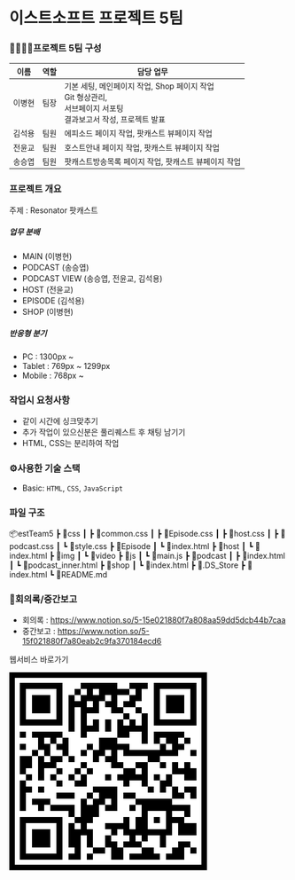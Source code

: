 # 이스트소프트 프로젝트 5팀

### :family_man_man_boy_boy:프로젝트 5팀 구성
| 이름        | 역할      | 담당 업무           |
| ----------- | --------- | ------------------ |
| 이병현  | 팀장 | 기본 세팅, 메인페이지 작업, Shop 페이지 작업<br>Git 형상관리,<br>서브페이지 서포팅<br>결과보고서 작성, 프로젝트 발표 |
| 김석용  | 팀원 | 에피소드 페이지 작업, 팟캐스트 뷰페이지 작업 |
| 전윤교  | 팀원 | 호스트안내 페이지 작업, 팟캐스트 뷰페이지 작업 |
| 송승엽  | 팀원 | 팟캐스트방송목록 페이지 작업, 팟캐스트 뷰페이지 작업 |

### 프로젝트 개요
주제 : Resonator 팟캐스트

##### 업무 분배
- MAIN (이병현)
- PODCAST (송승엽)
- PODCAST VIEW (송승엽, 전윤교, 김석용)
- HOST (전윤교)
- EPISODE (김석용)
- SHOP (이병현)

##### 반응형 분기
- PC : 1300px ~
- Tablet : 769px ~ 1299px 
- Mobile : 768px ~

### 작업시 요청사항
- 같이 시간에 싱크맞추기
- 추가 작업이 있으신분은 풀리퀘스트 후 채팅 남기기
- HTML, CSS는 분리하여 작업

### :gear:️사용한 기술 스택
- Basic: `HTML`, `CSS`, `JavaScript`

### 파일 구조
📦estTeam5
 ┣ 📂css
 ┃ ┣ 📜common.css
 ┃ ┣ 📜Episode.css
 ┃ ┣ 📜host.css
 ┃ ┣ 📜podcast.css
 ┃ ┗ 📜style.css
 ┣ 📂Episode
 ┃ ┗ 📜index.html
 ┣ 📂host
 ┃ ┗ 📜index.html
 ┣ 📂img
 ┃ ┗ 📂video
 ┣ 📂js
 ┃ ┗ 📜main.js
 ┣ 📂podcast
 ┃ ┣ 📜index.html
 ┃ ┗ 📜podcast_inner.html
 ┣ 📂shop
 ┃ ┗ 📜index.html
 ┣ 📜.DS_Store
 ┣ 📜index.html
 ┗ 📜README.md

### 📅회의록/중간보고
- 회의록 : https://www.notion.so/5-15e021880f7a808aa59dd5dcb44b7caa
- 중간보고 : https://www.notion.so/5-15f021880f7a80eab2c9fa370184ecd6

웹서비스 바로가기<br>

<img src="./img/qr.png">